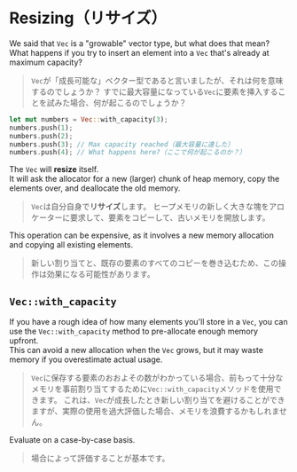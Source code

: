 # Resizing（リサイズ）

We said that `Vec` is a "growable" vector type, but what does that mean?
What happens if you try to insert an element into a `Vec` that's already at maximum capacity?

> `Vec`が「成長可能な」ベクター型であると言いましたが、それは何を意味するのでしょうか？
> すでに最大容量になっている`Vec`に要素を挿入することを試みた場合、何が起こるのでしょうか？

```rust
let mut numbers = Vec::with_capacity(3);
numbers.push(1);
numbers.push(2);
numbers.push(3); // Max capacity reached（最大容量に達した）
numbers.push(4); // What happens here?（ここで何が起こるのか？）
```

The `Vec` will **resize** itself.\
It will ask the allocator for a new (larger) chunk of heap memory, copy the elements over, and deallocate the old memory.

> `Vec`は自分自身で**リサイズ**します。
> ヒープメモリの新しく大きな塊をアロケーターに要求して、要素をコピーして、古いメモリを開放します。

This operation can be expensive, as it involves a new memory allocation and copying all existing elements.

> 新しい割り当てと、既存の要素のすべてのコピーを巻き込むため、この操作は効果になる可能性があります。

## `Vec::with_capacity`

If you have a rough idea of how many elements you'll store in a `Vec`, you can use the `Vec::with_capacity`
method to pre-allocate enough memory upfront.\
This can avoid a new allocation when the `Vec` grows, but it may waste memory if you overestimate actual usage.

> `Vec`に保存する要素のおおよその数がわかっている場合、前もって十分なメモリを事前割り当てするために`Vec::with_capacity`メソッドを使用できます。
> これは、`Vec`が成長したとき新しい割り当てを避けることができますが、実際の使用を過大評価した場合、メモリを浪費するかもしれません。

Evaluate on a case-by-case basis.

> 場合によって評価することが基本です。
